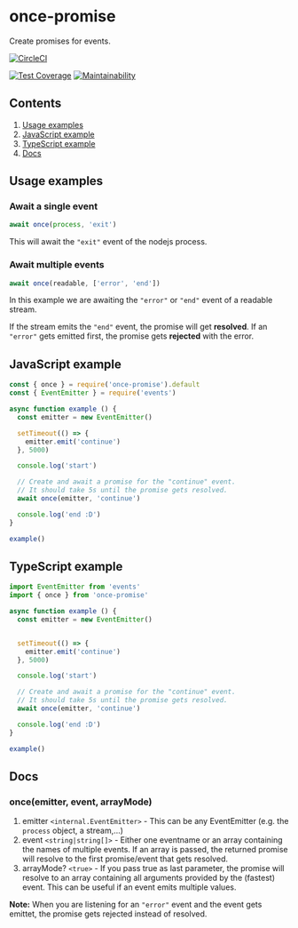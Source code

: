 # once-promise

Create promises for events.

[![CircleCI](https://circleci.com/gh/robojones/once.svg?style=svg)](https://circleci.com/gh/robojones/once)

[![Test Coverage](https://api.codeclimate.com/v1/badges/eb25331c1c82047fc8ad/test_coverage)](https://codeclimate.com/github/robojones/once/test_coverage)
[![Maintainability](https://api.codeclimate.com/v1/badges/eb25331c1c82047fc8ad/maintainability)](https://codeclimate.com/github/robojones/once/maintainability)

## Contents

1. [Usage examples](#usage-examples)
2. [JavaScript example](#javascript-example)
3. [TypeScript example](#typescript-example)
4. [Docs](#docs)

## Usage examples

### Await a single event

```javascript
await once(process, 'exit')
```

This will await the `"exit"` event of the nodejs process.

### Await multiple events

```javascript
await once(readable, ['error', 'end'])
```

In this example we are awaiting the `"error"` or `"end"` event of a readable stream.

If the stream emits the `"end"` event, the promise will get **resolved**. If an `"error"` gets emitted first, the promise gets **rejected** with the error.

## JavaScript example

```javascript
const { once } = require('once-promise').default
const { EventEmitter } = require('events')

async function example () {
  const emitter = new EventEmitter()

  setTimeout(() => {
    emitter.emit('continue')
  }, 5000)

  console.log('start')

  // Create and await a promise for the "continue" event.
  // It should take 5s until the promise gets resolved.
  await once(emitter, 'continue')

  console.log('end :D')
}

example()
```

## TypeScript example

```typescript
import EventEmitter from 'events'
import { once } from 'once-promise'

async function example () {
  const emitter = new EventEmitter()


  setTimeout(() => {
    emitter.emit('continue')
  }, 5000)

  console.log('start')

  // Create and await a promise for the "continue" event.
  // It should take 5s until the promise gets resolved.
  await once(emitter, 'continue')

  console.log('end :D')
}

example()
```

## Docs

### once(emitter, event, arrayMode)
1. emitter `<internal.EventEmitter>` - This can be any EventEmitter (e.g. the `process` object, a stream,...)
2. event `<string|string[]>` - Either one eventname or an array containing the names of multiple events. If an array is passed, the returned promise will resolve to the first promise/event that gets resolved.
3. arrayMode? `<true>` - If you pass true as last parameter, the promise will resolve to an array containing all arguments provided by the (fastest) event. This can be useful if an event emits multiple values.

__Note:__ When you are listening for an `"error"` event and the event gets emittet, the promise gets rejected instead of resolved.
